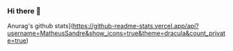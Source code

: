### Hi there 👋

<!--
**MatheusSandre/MatheusSandre** is a ✨ _special_ ✨ repository because its `README.md` (this file) appears on your GitHub profile.

Here are some ideas to get you started:

- 🔭 I’m currently working on ...
- 🌱 I’m currently learning ...
- 👯 I’m looking to collaborate on ...
- 🤔 I’m looking for help with ...
- 💬 Ask me about ...
- 📫 How to reach me: ...
- 😄 Pronouns: ...
- ⚡ Fun fact: ...
-->

Anurag's github stats](https://github-readme-stats.vercel.app/api?username=MatheusSandre&show_icons=true&theme=dracula&count_private=true)
